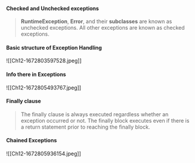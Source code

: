 #### Checked and Unchecked exceptions

>**RuntimeException**, **Error**, and their **subclasses** are known as unchecked exceptions. All other exceptions are known as checked exceptions.

#### Basic structure of Exception Handling
![[Ch12-1672803597528.jpeg]]

#### Info there in Exceptions
![[Ch12-1672805493767.jpeg]]

#### Finally clause
>The finally clause is always executed regardless whether an exception occurred or not.
>The finally block executes even if there is a return statement prior to reaching the finally block.

#### Chained Exceptions
![[Ch12-1672805936154.jpeg]]
